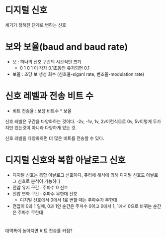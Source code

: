 # 디지털 신호
세기가 정해진 단계로 변하는 신호

# 보와 보율(baud and baud rate)
* 보 : 하나의 신호 구간의 시간적인 크기
    * 0 1 0 1 이 각자 0.1초동안 유지되면 0.1
* 보율 : 초당 보 생성 회수
    (신호율-siganl rate, 변조율-modulation rate)

# 신호 레벨과 전송 비트 수
* 비트 전송율 : 보당 비트수 * 보율

신호 레벨은 구간을 다양화하는 것이다. -2v, -1v, 1v, 2v이런식으로 0v, 5v이렇게 두가지만 있는것이 아니라 다양하게 있는 것.

신호 레벨을 다양화하면 더 많은 비트를 전송할 수 있다.

# 디지털 신호와 복합 아날로그 신호
* 디지털 신호는 복합 아날로그 신호이다, 퓨리에 해석에 의해 디지털 신호도 아날로그 신호로 분석이 가능하다
* 전압 유지 구간 : 주파수 0 신호
* 전압 변화 구간 : 주파수 무한대 신호
    * 디지털 신호에서 0에서 1로 변할 때는 주파수가 무한대
* 전압이 0과 1 일때, 0과 1인 순간은 주파수 0이고 0에서 1, 1에서 0으로 바뀌는 순간은 주파수 무한대

#
대역폭이 높아지면 비트 전송률 커짐?
